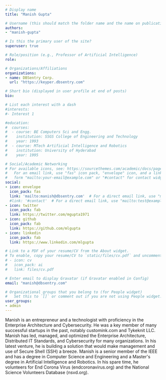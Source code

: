 ```yaml
---
# Display name
title: "Manish Gupta"

# Username (this should match the folder name and the name on publications)
authors:
- "manish-gupta"

# Is this the primary user of the site?
superuser: true

# Role/position (e.g., Professor of Artificial Intelligence)
role: 

# Organizations/Affiliations
organizations:
- name: DBSentry Corp.
  url: "https://keyper.dbsentry.com"

# Short bio (displayed in user profile at end of posts)
bio: 

# List each interest with a dash
#interests:
#- Interest 1

#education:
#  courses:
#  - course: BE Computers Sci and Engg.
#    institution: SSGS College of Engineering and Technology
#    year: 1993
#  - course: MTech Artificial Intelligence and Robotics
#    institution: University of Hyderabad
#    year: 1995

# Social/Academic Networking
# For available icons, see: https://sourcethemes.com/academic/docs/page-builder/#icons
#   For an email link, use "fas" icon pack, "envelope" icon, and a link in the
#   form "mailto:your-email@example.com" or "#contact" for contact widget.
social:
- icon: envelope
  icon_pack: fas
  link: 'mailto:manish@dbsentry.com'  # For a direct email link, use "mailto:test@example.org".
  #link: '#contact'  # For a direct email link, use "mailto:test@example.org".
- icon: twitter
  icon_pack: fab
  link: https://twitter.com/mgupta1971
- icon: github
  icon_pack: fab
  link: https://github.com/mlgupta
- icon: linkedin
  icon_pack: fab
  link: https://www.linkedin.com/mlgupta

# Link to a PDF of your resume/CV from the About widget.
# To enable, copy your resume/CV to `static/files/cv.pdf` and uncomment the lines below.
# - icon: cv
#   icon_pack: ai
#   link: files/cv.pdf

# Enter email to display Gravatar (if Gravatar enabled in Config)
email: "manish@dbsentry.com"

# Organizational groups that you belong to (for People widget)
#   Set this to `[]` or comment out if you are not using People widget.
user_groups:
- admin
---
```


Manish is an entrepreneur and a technologist with proficiency in the Enterprise Architecture and Cybersecurity. He was a key member of many successful startups in the past, notably customink.com and Tykeknit LLC. Manish has led, managed, and optimized the Enterprise Architecture, Distributed IT Standards, and Cybersecurity for many organizations. In his latest venture, he is building a solution that would make management and use of Secure Shell (SSH) a breeze. Manish is a senior member of the IEEE and has a degree in Computer Science and Engineering and a Master's degree in Artificial Intelligence and Robotics. In his spare time, he volunteers for End Corona Virus (endcoronavirus.org) and the National Science Volunteers Database (nsvd.org).
